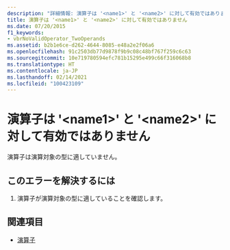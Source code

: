 ```yaml
---
description: "詳細情報: 演算子は '<name1>' と '<name2>' に対して有効ではありません"
title: 演算子は '<name1>' と '<name2>' に対して有効ではありません
ms.date: 07/20/2015
f1_keywords:
- vbrNoValidOperator_TwoOperands
ms.assetid: b2b1e6ce-d262-4644-8085-e48a2e2f06a6
ms.openlocfilehash: 91c2503db77d9878f9b9c08c48bf767f259c6c63
ms.sourcegitcommit: 10e719780594efc781b15295e499c66f316068b8
ms.translationtype: HT
ms.contentlocale: ja-JP
ms.lasthandoff: 02/14/2021
ms.locfileid: "100423109"
---
```

# <a name="operator-is-not-valid-for-name1-and-name2"></a>演算子は '\<name1>' と '\<name2>' に対して有効ではありません

演算子は演算対象の型に適していません。  
  
## <a name="to-correct-this-error"></a>このエラーを解決するには  
  
1. 演算子が演算対象の型に適していることを確認します。  
  
## <a name="see-also"></a>関連項目

- [演算子](../language-reference/operators/index.md)
